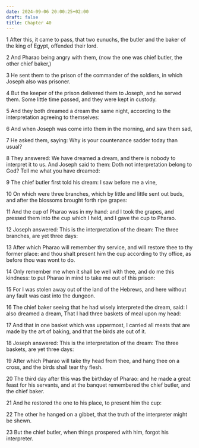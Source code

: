 ```yaml
---
date: 2024-09-06 20:00:25+02:00
draft: false
title: Chapter 40
---
```




1 After this, it came to pass, that two eunuchs, the butler and the baker of the king of Egypt, offended their lord.

2 And Pharao being angry with them, (now the one was chief butler, the other chief baker,)

3 He sent them to the prison of the commander of the soldiers, in which Joseph also was prisoner.

4 But the keeper of the prison delivered them to Joseph, and he served them. Some little time passed, and they were kept in custody.

5 And they both dreamed a dream the same night, according to the interpretation agreeing to themselves:

6 And when Joseph was come into them in the morning, and saw them sad,

7 He asked them, saying: Why is your countenance sadder today than usual?

8 They answered: We have dreamed a dream, and there is nobody to interpret it to us. And Joseph said to them: Doth not interpretation belong to God? Tell me what you have dreamed:

9 The chief butler first told his dream: I saw before me a vine,

10 On which were three branches, which by little and little sent out buds, and after the blossoms brought forth ripe grapes:

11 And the cup of Pharao was in my hand: and I took the grapes, and pressed them into the cup which I held, and I gave the cup to Pharao.

12 Joseph answered: This is the interpretation of the dream: The three branches, are yet three days:

13 After which Pharao will remember thy service, and will restore thee to thy former place: and thou shalt present him the cup according to thy office, as before thou was wont to do.

14 Only remember me when it shall be well with thee, and do me this kindness: to put Pharao in mind to take me out of this prison:

15 For I was stolen away out of the land of the Hebrews, and here without any fault was cast into the dungeon.

16 The chief baker seeing that he had wisely interpreted the dream, said: I also dreamed a dream, That I had three baskets of meal upon my head:

17 And that in one basket which was uppermost, I carried all meats that are made by the art of baking, and that the birds ate out of it.

18 Joseph answered: This is the interpretation of the dream: The three baskets, are yet three days:

19 After which Pharao will take thy head from thee, and hang thee on a cross, and the birds shall tear thy flesh.

20 The third day after this was the birthday of Pharao: and he made a great feast for his servants, and at the banquet remembered the chief butler, and the chief baker.

21 And he restored the one to his place, to present him the cup:

22 The other he hanged on a gibbet, that the truth of the interpreter might be shewn.

23 But the chief butler, when things prospered with him, forgot his interpreter.


